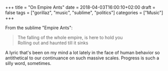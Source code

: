 +++
title = "On Empire Ants"
date = 2018-04-03T16:00:10+02:00
draft = false
tags = ["gorillaz", "music", "sublime", "politics"]
categories = ["Music"]
+++

From the sublime "Empire Ants":

> The falling of the whole empire, is here to hold you \
Rolling out and haunted till it sinks

A lyric that's been on my mind a lot lately in the face of human behavior so antithetical to our continuance on such massive scales. Progress is such a silly word, sometimes.
